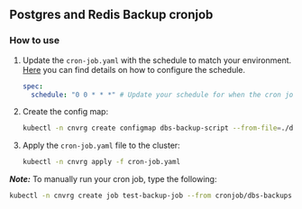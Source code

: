 ## Postgres and Redis Backup cronjob

### How to use

1. Update the ```cron-job.yaml``` with the schedule to match your environment. 
    [Here](https://kubernetes.io/docs/concepts/workloads/controllers/cron-jobs) you can find details on how to configure the schedule.
    ```yaml
    spec:
      schedule: "0 0 * * *" # Update your schedule for when the cron job runs
    ```


2. Create the config map:
    ```bash
    kubectl -n cnvrg create configmap dbs-backup-script --from-file=./dbs-backup.sh
    ```

3. Apply the ```cron-job.yaml``` file to the cluster:
    ```bash
    kubectl -n cnvrg apply -f cron-job.yaml
    ```
***Note:*** To manually run your cron job, type the following:
```bash
kubectl -n cnvrg create job test-backup-job --from cronjob/dbs-backups
```
